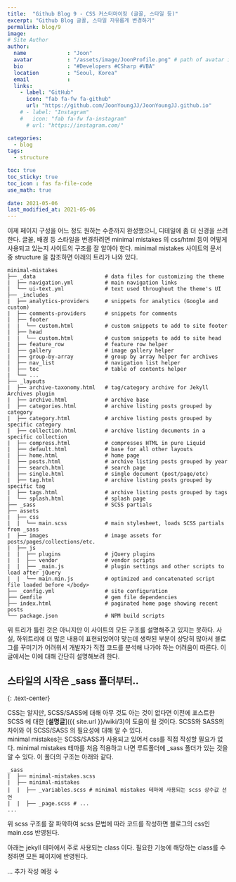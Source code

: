 ```yaml
---
title:  "Github Blog 9 - CSS 커스터마이징 (글꼴, 스타일 등)"
excerpt: "Github Blog 글꼴, 스타일 자유롭게 변경하기"
permalink: blog/9
image: 
# Site Author
author:
  name             : "Joon"
  avatar           : "/assets/image/JoonProfile.png" # path of avatar image, e.g. "/assets/images/bio-photo.jpg"
  bio              : "#Developers #CSharp #VBA"
  location         : "Seoul, Korea"
  email            :
  links:
    - label: "GitHub"
      icon: "fab fa-fw fa-github"
      url: "https://github.com/JoonYoungJJ/JoonYoungJJ.github.io"
    # - label: "Instagram"
    #   icon: "fab fa-fw fa-instagram"
      # url: "https://instagram.com/"

categories:
  - blog
tags:
  - structure

toc: true
toc_sticky: true
toc_icon : fas fa-file-code
use_math: true
 
date: 2021-05-06
last_modified_at: 2021-05-06
---
```


이제 페이지 구성을 어느 정도 원하는 수준까지 완성했으니, 디테일에 좀 더 신경을 쓰려 한다. 글꼴, 배경 등 스타일을 변경하려면 minimal mistakes 의 css/html 등이 어떻게 사용되고 있는지 사이트의 구조를 잘 알아야 한다. minimal mistakes 사이트의 문서 중 structure 을 참조하면 아래의 트리가 나와 있다.  

```
minimal-mistakes
├── _data                      # data files for customizing the theme
|  ├── navigation.yml          # main navigation links
|  └── ui-text.yml             # text used throughout the theme's UI
├── _includes
|  ├── analytics-providers     # snippets for analytics (Google and custom)
|  ├── comments-providers      # snippets for comments
|  ├── footer
|  |  └── custom.html          # custom snippets to add to site footer
|  ├── head
|  |  └── custom.html          # custom snippets to add to site head
|  ├── feature_row             # feature row helper
|  ├── gallery                 # image gallery helper
|  ├── group-by-array          # group by array helper for archives
|  ├── nav_list                # navigation list helper
|  ├── toc                     # table of contents helper
|  └── ...
├── _layouts
|  ├── archive-taxonomy.html   # tag/category archive for Jekyll Archives plugin
|  ├── archive.html            # archive base
|  ├── categories.html         # archive listing posts grouped by category
|  ├── category.html           # archive listing posts grouped by specific category
|  ├── collection.html         # archive listing documents in a specific collection
|  ├── compress.html           # compresses HTML in pure Liquid
|  ├── default.html            # base for all other layouts
|  ├── home.html               # home page
|  ├── posts.html              # archive listing posts grouped by year
|  ├── search.html             # search page
|  ├── single.html             # single document (post/page/etc)
|  ├── tag.html                # archive listing posts grouped by specific tag
|  ├── tags.html               # archive listing posts grouped by tags
|  └── splash.html             # splash page
├── _sass                      # SCSS partials
├── assets
|  ├── css
|  |  └── main.scss            # main stylesheet, loads SCSS partials from _sass
|  ├── images                  # image assets for posts/pages/collections/etc.
|  ├── js
|  |  ├── plugins              # jQuery plugins
|  |  ├── vendor               # vendor scripts
|  |  ├── _main.js             # plugin settings and other scripts to load after jQuery
|  |  └── main.min.js          # optimized and concatenated script file loaded before </body>
├── _config.yml                # site configuration
├── Gemfile                    # gem file dependencies
├── index.html                 # paginated home page showing recent posts
└── package.json               # NPM build scripts
```

위 트리가 틀린 것은 아니지만 이 사이트의 모든 구조를 설명해주고 있지는 못하다. 사실, 하위트리에 더 많은 내용이 표현되었어야 맞는데 생략된 부분이 상당히 많아서 블로그를 꾸미기가 어려워서 개발자가 직접 코드를 분석해 나가야 하는 어려움이 따른다. 이 글에서는 이에 대해 간단히 설명해보려 한다.  

## **스타일의 시작은 _sass 폴더부터..**
{: .text-center}  

CSS는 알지만, SCSS/SASS에 대해 아무 것도 아는 것이 없다면 이전에 포스트한 SCSS 에 대한 [**설명글**]({{ site.url }}/wiki/3)이 도움이 될 것이다. SCSS와 SASS의 차이와 이 SCSS/SASS 의 필요성에 대해 알 수 있다.  
minimal mistakes는 SCSS/SASS가 사용되고 있어서 css를 직접 작성할 필요가 없다. minimal mistakes 테마를 처음 적용하고 나면 루트폴더에 _sass 폴더가 있는 것을 알 수 있다. 이 폴더의 구조는 아래와 같다.  

```
_sass
|  ├── minimal-mistakes.scss
|  ├── minimal-mistakes
|  |  ├── _variables.scss # minimal mistakes 테마에 사용되는 scss 상수값 선언
|  |  ├── _page.scss # ...
...
```  

위 scss 구조를 잘 파악하여 scss 문법에 따라 코드를 작성하면 블로그의 css인 main.css 반영된다.  

아래는 jekyll 테마에서 주로 사용되는 class 이다. 필요한 기능에 해당하는 class를 수정하면 모든 페이지에 반영된다.  

... 추가 작성 예정 ↓
